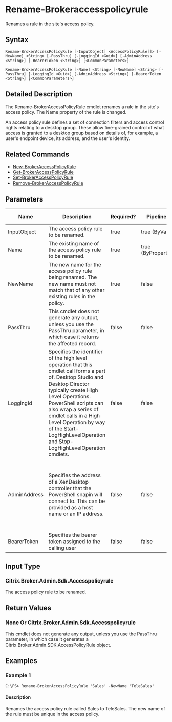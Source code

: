 ﻿
# Rename-Brokeraccesspolicyrule
Renames a rule in the site's access policy.
## Syntax
```
Rename-BrokerAccessPolicyRule [-InputObject] <AccessPolicyRule[]> [-NewName] <String> [-PassThru] [-LoggingId <Guid>] [-AdminAddress <String>] [-BearerToken <String>] [<CommonParameters>]

Rename-BrokerAccessPolicyRule [-Name] <String> [-NewName] <String> [-PassThru] [-LoggingId <Guid>] [-AdminAddress <String>] [-BearerToken <String>] [<CommonParameters>]
```
## Detailed Description
The Rename-BrokerAccessPolicyRule cmdlet renames a rule in the site's access policy. The Name property of the rule is changed.

An access policy rule defines a set of connection filters and access control rights relating to a desktop group. These allow fine-grained control of what access is granted to a desktop group based on details of, for example, a user's endpoint device, its address, and the user's identity.


## Related Commands

* [New-BrokerAccessPolicyRule](./New-BrokerAccessPolicyRule/)
* [Get-BrokerAccessPolicyRule](./Get-BrokerAccessPolicyRule/)
* [Set-BrokerAccessPolicyRule](./Set-BrokerAccessPolicyRule/)
* [Remove-BrokerAccessPolicyRule](./Remove-BrokerAccessPolicyRule/)
## Parameters
| Name   | Description | Required? | Pipeline Input | Default Value |
| --- | --- | --- | --- | --- |
| InputObject | The access policy rule to be renamed. | true | true (ByValue) |  |
| Name | The existing name of the access policy rule to be renamed. | true | true (ByPropertyName) |  |
| NewName | The new name for the access policy rule being renamed. The new name must not match that of any other existing rules in the policy. | true | false |  |
| PassThru | This cmdlet does not generate any output, unless you use the PassThru parameter, in which case it returns the affected record. | false | false | False |
| LoggingId | Specifies the identifier of the high level operation that this cmdlet call forms a part of. Desktop Studio and Desktop Director typically create High Level Operations. PowerShell scripts can also wrap a series of cmdlet calls in a High Level Operation by way of the Start-LogHighLevelOperation and Stop-LogHighLevelOperation cmdlets. | false | false |  |
| AdminAddress | Specifies the address of a XenDesktop controller that the PowerShell snapin will connect to. This can be provided as a host name or an IP address. | false | false | Localhost. Once a value is provided by any cmdlet, this value will become the default. |
| BearerToken | Specifies the bearer token assigned to the calling user | false | false |  |

## Input Type

### Citrix.Broker.Admin.Sdk.Accesspolicyrule
The access policy rule to be renamed.
## Return Values

### None Or Citrix.Broker.Admin.Sdk.Accesspolicyrule
This cmdlet does not generate any output, unless you use the PassThru parameter, in which case it generates a Citrix.Broker.Admin.SDK.AccessPolicyRule object.
## Examples

### Example 1
```
C:\PS> Rename-BrokerAccessPolicyRule 'Sales' -NewName 'TeleSales'
```
#### Description
Renames the access policy rule called Sales to TeleSales. The new name of the rule must be unique in the access policy.

